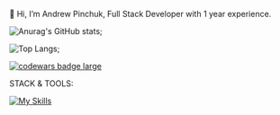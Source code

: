 👋 Hi, I’m Andrew Pinchuk, Full Stack Developer with 1 year experience.

![Anurag's GitHub stats](https://github-readme-stats.vercel.app/api?username=a-pinchuk&show_icons=true&theme=tokyonight);

![Top Langs](https://github-readme-stats.vercel.app/api/top-langs/?username=a-pinchuk&layout=compact&theme=tokyonight);

<a target="_blank" href="https://www.codewars.com"><img src="https://www.codewars.com/users/a-pinchuk/badges/large" alt="codewars badge large" /></a>

STACK & TOOLS:

[![My Skills](https://skillicons.dev/icons?i=js,html,css,sass,swift,git,github,ps)](https://skillicons.dev)
